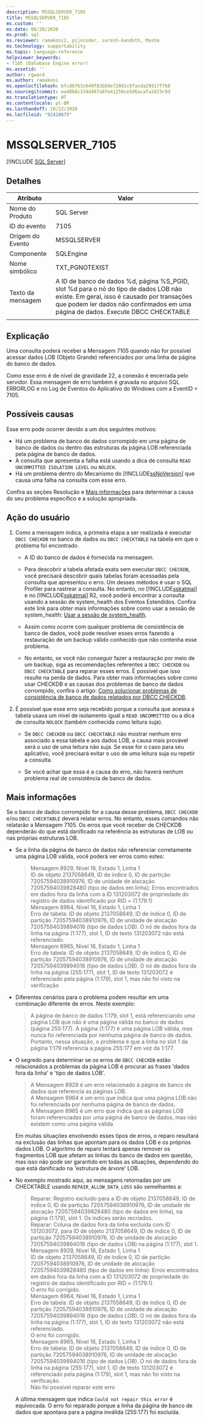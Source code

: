 ```yaml
---
description: MSSQLSERVER_7105
title: MSSQLSERVER_7105
ms.custom: ''
ms.date: 08/20/2020
ms.prod: sql
ms.reviewer: ramakoni1, pijocoder, suresh-kandoth, Masha
ms.technology: supportability
ms.topic: language-reference
helpviewer_keywords:
- 7105 (Database Engine error)
ms.assetid: ''
author: rgward
ms.author: ramakoni
ms.openlocfilehash: bfcd8763c649f83bb9e72881c6facda29917f7b8
ms.sourcegitcommit: ead0b8c334d487a07e41256ce5d6acafa2d23c9d
ms.translationtype: HT
ms.contentlocale: pt-BR
ms.lasthandoff: 10/22/2020
ms.locfileid: "92418675"
---
```

# <a name="mssqlserver_7105"></a>MSSQLSERVER_7105
 [!INCLUDE [SQL Server](../../includes/applies-to-version/sqlserver.md)]

## <a name="details"></a>Detalhes

|Atributo|Valor|
|---|---|
|Nome do Produto|SQL Server|
|ID do evento|7105|
|Origem do Evento|MSSQLSERVER|
|Componente|SQLEngine|
|Nome simbólico|TXT_PGNOTEXIST|
|Texto da mensagem|A ID de banco de dados %d, página %S_PGID, slot %d para o nó do tipo de dados LOB não existe. Em geral, isso é causado por transações que podem ler dados não confirmados em uma página de dados. Execute DBCC CHECKTABLE|
||

## <a name="explanation"></a>Explicação

Uma consulta poderá receber a Mensagem 7105 quando não for possível acessar dados LOB (Objeto Grande) referenciados por uma linha de página do banco de dados.

Como esse erro é de nível de gravidade 22, a conexão é encerrada pelo servidor. Essa mensagem de erro também é gravada no arquivo SQL ERRORLOG e no Log de Eventos do Aplicativo do Windows com a EventID = 7105.

## <a name="possible-causes"></a>Possíveis causas

Esse erro pode ocorrer devido a um dos seguintes motivos:

- Há um problema de banco de dados corrompido em uma página de banco de dados ou dentro das estruturas da página LOB referenciada pela página de banco de dados.
- A consulta que apresenta a falha está usando a dica de consulta `READ UNCOMMITTED ISOLATION LEVEL` ou `NOLOCK`.
- Há um problema dentro do Mecanismo do [!INCLUDE[ssNoVersion](../../includes/ssnoversion-md.md)] que causa uma falha na consulta com esse erro.

Confira as seções Resolução e [Mais informações](#more-information) para determinar a causa do seu problema específico e a solução apropriada.

## <a name="user-action"></a>Ação do usuário

1. Como a mensagem indica, a primeira etapa a ser realizada é executar `DBCC CHECKDB` no banco de dados ou `DBCC CHECKTABLE` na tabela em que o problema foi encontrado.

    - A ID do banco de dados é fornecida na mensagem.
    - Para descobrir a tabela afetada exata sem executar `DBCC CHECKDB`, você precisará descobrir quais tabelas foram acessadas pela consulta que apresentou o erro. Um desses métodos é usar o SQL Profiler para rastrear a consulta. No entanto, no [!INCLUDE[sskatmai](../../includes/sskatmai-md.md)] e no [!INCLUDE[sskatmai](../../includes/sskatmai-md.md)] R2, você poderá encontrar a consulta usando a sessão de system_health dos Eventos Estendidos. Confira este link para obter mais informações sobre como usar a sessão de system_health: [Usar a sessão de system_health](/sql/relational-databases/extended-events/use-the-system-health-session).

    - Assim como ocorre com qualquer problema de consistência de banco de dados, você pode resolver esses erros fazendo a restauração de um backup válido conhecido que não contenha esse problema.

    - No entanto, se você não conseguir fazer a restauração por meio de um backup, siga as recomendações referentes a `DBCC CHECKDB` ou `DBCC CHECKTABLE` para reparar esses erros. É possível que isso resulte na perda de dados. Para obter mais informações sobre como usar CHECKDB e as causas dos problemas de banco de dados corrompido, confira o artigo: [Como solucionar problemas de consistência de banco de dados relatados por DBCC CHECKDB](https://support.microsoft.com/kb/2015748).
  
1. É possível que esse erro seja recebido porque a consulta que acessa a tabela usava um nível de isolamento igual a `READ UNCOMMITTED` ou a dica de consulta `NOLOCK` (também conhecida como leitura suja).

   - Se `DBCC CHECKDB` ou `DBCC CHECKTABLE` não mostrar nenhum erro associado a essa tabela e aos dados LOB, a causa mais provável será o uso de uma leitura não suja. Se esse for o caso para seu aplicativo, você precisará evitar o uso de uma leitura suja ou repetir a consulta.
  
   - Se você achar que essa é a causa do erro, não haverá nenhum problema real de consistência de banco de dados.

## <a name="more-information"></a>Mais informações

Se o banco de dados corrompido for a causa desse problema, `DBCC CHECKDB` e/ou `DBCC CHECKTABLE` deverá relatar erros. No entanto, esses comandos não relatarão a Mensagem 7105. Os erros que você receber de CHECKDB dependerão do que está danificado na referência às estruturas de LOB ou nas próprias estruturas LOB.

- Se a linha da página de banco de dados não referenciar corretamente uma página LOB válida, você poderá ver erros como estes:

    > Mensagem 8929, Nível 16, Estado 1, Linha 1  
    ID de objeto 2137058649, ID de índice 0, ID de partição 72057594038910976, ID de unidade de alocação 72057594039828480 (tipo de dados em linha): Erros encontrados em dados fora da linha com a ID 131203072 de propriedade do registro de dados identificado por RID = (1:179:1)  
    Mensagem 8964, Nível 16, Estado 1, Linha 1  
    Erro de tabela: ID de objeto 2137058649, ID de índice 0, ID de partição 72057594038910976, ID de unidade de alocação 72057594039894016 (tipo de dados LOB). O nó de dados fora da linha na página (1:177), slot 1, ID de texto 131203072 não está referenciado.  
    Mensagem 8965, Nível 16, Estado 1, Linha 1  
    Erro de tabela: ID de objeto 2137058649, ID de índice 0, ID de partição 72057594038910976, ID de unidade de alocação 72057594039894016 (tipo de dados LOB). O nó de dados fora da linha na página (255:177), slot 1, ID de texto 131203072 é referenciado pela página (1:179), slot 1, mas não foi visto na verificação  

- Diferentes cenários para o problema podem resultar em uma combinação diferente de erros. Neste exemplo:  

    > A página de banco de dados 1:179, slot 1, está referenciando uma página LOB que não é uma página válida no banco de dados (página 255:177). A página (1:177) é uma página LOB válida, mas nunca foi referenciada por nenhuma página de banco de dados. Portanto, nessa situação, o problema é que a linha no slot 1 da página 1:179 referencia a página 255:177 em vez da 1:177.

- O segredo para determinar se os erros de `DBCC CHECKDB` estão relacionados a problemas da página LOB é procurar as frases 'dados fora da linha' e 'tipo de dados LOB'.

    > A Mensagem 8929 é um erro relacionado à página de banco de dados que referencia as páginas LOB.  
A Mensagem 8964 é um erro que indica que uma página LOB não foi referenciada por nenhuma página de banco de dados.  
A Mensagem 8965 é um erro que indica que as páginas LOB foram referenciadas por uma página de banco de dados, mas não existem como uma página válida

    Em muitas situações envolvendo esses tipos de erros, o reparo resultará na exclusão das linhas que apontam para os dados LOB e os próprios dados LOB. O algoritmo de reparo tentará apenas remover os fragmentos LOB que afetam as linhas do banco de dados em questão, mas isso não pode ser garantido em todas as situações, dependendo do que está danificado na 'estrutura de árvore' LOB.

- No exemplo mostrado aqui, as mensagens retornadas por um CHECKTABLE usando `REPAIR_ALLOW_DATA_LOSS` são semelhantes a:

    > Reparar: Registro excluído para a ID de objeto 2137058649, ID de índice 0, ID de partição 72057594038910976, ID de unidade de alocação 72057594039828480 (tipo de dados em linha), na página (1:179), slot 1. Os índices serão recriados.  
    Reparar: Coluna de dados fora da linha excluída com ID 131203072, para ID de objeto 2137058649, ID de índice 0, ID de partição 72057594038910976, ID de unidade de alocação 72057594039894016 (tipo de dados LOB) na página (1:177), slot 1.  
    Mensagem 8929, Nível 16, Estado 1, Linha 1  
    ID de objeto 2137058649, ID de índice 0, ID de partição 72057594038910976, ID de unidade de alocação 72057594039828480 (tipo de dados em linha): Erros encontrados em dados fora da linha com a ID 131203072 de propriedade do registro de dados identificado por RID = (1:179:1)  
            O erro foi corrigido.  
    Mensagem 8964, Nível 16, Estado 1, Linha 1  
    Erro de tabela: ID de objeto 2137058649, ID de índice 0, ID de partição 72057594038910976, ID de unidade de alocação 72057594039894016 (tipo de dados LOB). O nó de dados fora da linha na página (1:177), slot 1, ID de texto 131203072 não está referenciado.  
            O erro foi corrigido.  
    Mensagem 8965, Nível 16, Estado 1, Linha 1  
    Erro de tabela: ID de objeto 2137058649, ID de índice 0, ID de partição 72057594038910976, ID de unidade de alocação 72057594039894016 (tipo de dados LOB). O nó de dados fora da linha na página (255:177), slot 1, ID de texto 131203072 é referenciado pela página (1:179), slot 1, mas não foi visto na verificação.  
            Não foi possível reparar este erro

    A última mensagem que indica `Could not repair this error` é equivocada. O erro foi reparado porque a linha da página de banco de dados que apontava para a página inválida (255:177) foi excluída.
